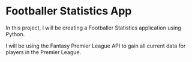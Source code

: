 # Footballer Statistics App
In this project, I will be creating a Footballer Statistics application using Python.

I will be using the Fantasy Premier League API to gain all current data for players in the Premier League.